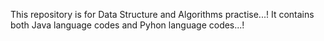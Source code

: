 This repository is for Data Structure and Algorithms practise...!
It contains both Java language codes and Pyhon language codes...!
